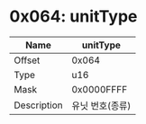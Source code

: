 # 0x064: unitType

| Name | unitType |
| ----| ------------ |
| Offset | 0x064 |
| Type | u16 |
| Mask | 0x0000FFFF |
| Description | 유닛 번호(종류) |<br>

